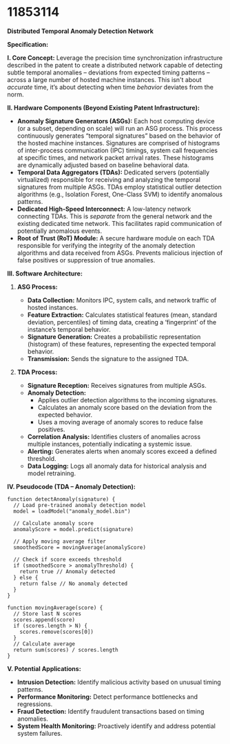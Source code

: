 # 11853114

**Distributed Temporal Anomaly Detection Network**

**Specification:**

**I. Core Concept:** Leverage the precision time synchronization infrastructure described in the patent to create a distributed network capable of detecting subtle temporal anomalies – deviations from expected timing patterns – across a large number of hosted machine instances.  This isn't about *accurate* time, it’s about detecting when time *behavior* deviates from the norm.

**II. Hardware Components (Beyond Existing Patent Infrastructure):**

*   **Anomaly Signature Generators (ASGs):**  Each host computing device (or a subset, depending on scale) will run an ASG process. This process continuously generates “temporal signatures” based on the behavior of the hosted machine instances.  Signatures are comprised of histograms of inter-process communication (IPC) timings, system call frequencies at specific times, and network packet arrival rates. These histograms are dynamically adjusted based on baseline behavioral data.
*   **Temporal Data Aggregators (TDAs):** Dedicated servers (potentially virtualized) responsible for receiving and analyzing the temporal signatures from multiple ASGs. TDAs employ statistical outlier detection algorithms (e.g., Isolation Forest, One-Class SVM) to identify anomalous patterns.
*   **Dedicated High-Speed Interconnect:** A low-latency network connecting TDAs.  This is *separate* from the general network and the existing dedicated time network.  This facilitates rapid communication of potentially anomalous events.
*   **Root of Trust (RoT) Module:** A secure hardware module on each TDA responsible for verifying the integrity of the anomaly detection algorithms and data received from ASGs.  Prevents malicious injection of false positives or suppression of true anomalies.

**III. Software Architecture:**

1.  **ASG Process:**
    *   **Data Collection:**  Monitors IPC, system calls, and network traffic of hosted instances.
    *   **Feature Extraction:** Calculates statistical features (mean, standard deviation, percentiles) of timing data, creating a ‘fingerprint’ of the instance’s temporal behavior.
    *   **Signature Generation:** Creates a probabilistic representation (histogram) of these features, representing the expected temporal behavior.
    *   **Transmission:**  Sends the signature to the assigned TDA.

2.  **TDA Process:**
    *   **Signature Reception:** Receives signatures from multiple ASGs.
    *   **Anomaly Detection:**
        *   Applies outlier detection algorithms to the incoming signatures.
        *   Calculates an anomaly score based on the deviation from the expected behavior.
        *   Uses a moving average of anomaly scores to reduce false positives.
    *   **Correlation Analysis:** Identifies clusters of anomalies across multiple instances, potentially indicating a systemic issue.
    *   **Alerting:**  Generates alerts when anomaly scores exceed a defined threshold.
    *   **Data Logging:**  Logs all anomaly data for historical analysis and model retraining.

**IV. Pseudocode (TDA – Anomaly Detection):**

```
function detectAnomaly(signature) {
  // Load pre-trained anomaly detection model
  model = loadModel("anomaly_model.bin")

  // Calculate anomaly score
  anomalyScore = model.predict(signature)

  // Apply moving average filter
  smoothedScore = movingAverage(anomalyScore)

  // Check if score exceeds threshold
  if (smoothedScore > anomalyThreshold) {
    return true // Anomaly detected
  } else {
    return false // No anomaly detected
  }
}

function movingAverage(score) {
  // Store last N scores
  scores.append(score)
  if (scores.length > N) {
    scores.remove(scores[0])
  }
  // Calculate average
  return sum(scores) / scores.length
}
```

**V. Potential Applications:**

*   **Intrusion Detection:** Identify malicious activity based on unusual timing patterns.
*   **Performance Monitoring:**  Detect performance bottlenecks and regressions.
*   **Fraud Detection:**  Identify fraudulent transactions based on timing anomalies.
*   **System Health Monitoring:**  Proactively identify and address potential system failures.